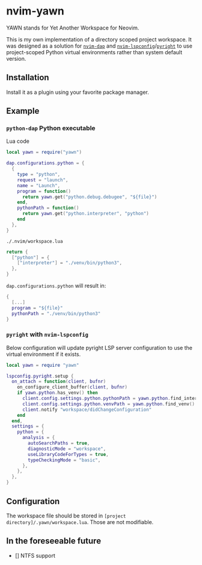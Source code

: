 # nvim-yawn

YAWN stands for Yet Another Workspace for Neovim.

This is my own implementation of a directory scoped project workspace. It was designed as a solution for [`nvim-dap`](https://github.com/mfussenegger/nvim-dap) and [`nvim-lspconfig`](https://github.com/neovim/nvim-lspconfig)/[`pyright`](https://github.com/microsoft/pyright) to use project-scoped Python virtual environments rather than system default version.

## Installation

Install it as a plugin using your favorite package manager.

## Example

### `python-dap` Python executable

Lua code
```lua
local yawn = require("yawn")

dap.configurations.python = {
  {
    type = "python",
    request = "launch",
    name = "Launch",
    program = function()
      return yawn.get("python.debug.debugee", "${file}")
    end,
    pythonPath = function()
      return yawn.get("python.interpreter", "python")
    end
  },
}

```

`./.nvim/workspace.lua`

```lua
return {
  ["python"] = {
    ["interpreter"] = "./venv/bin/python3",
  },
}
```

`dap.configurations.python` will result in:
```lua
{
  [...]
  program = "${file}"
  pythonPath = "./venv/bin/python3"
}
```

### `pyright` with `nvim-lspconfig`

Below configuration will update pyright LSP server configuration to use the virtual environment if it exists.

```lua
local yawn = require "yawn"

lspconfig.pyright.setup {
  on_attach = function(client, bufnr)
    on_configure_client_buffer(client, bufnr)
    if yawn.python.has_venv() then
      client.config.settings.python.pythonPath = yawn.python.find_interpreter()
      client.config.settings.python.venvPath = yawn.python.find_venv()
      client.notify "workspace/didChangeConfiguration"
    end
  end,
  settings = {
    python = {
      analysis = {
        autoSearchPaths = true,
        diagnosticMode = "workspace",
        useLibraryCodeForTypes = true,
        typeCheckingMode = "basic",
      },
    },
  },
}
```

## Configuration

The workspace file should be stored in `[project directory]/.yawn/workspace.lua`. Those are not modifiable.

## In the foreseeable future

- [] NTFS support
